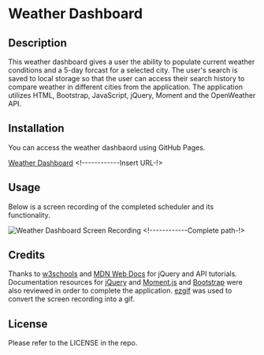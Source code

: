 # Weather Dashboard

## Description

This weather dashboard gives a user the ability to populate current weather conditions and a 5-day forcast for a selected city. The user's search is saved to local storage so that the user can access their search history to compare weather in different cities from the application. The application utilizes HTML, Bootstrap, JavaScript, jQuery, Moment and the OpenWeather API.

## Installation

You can access the weather dashbaord using GitHub Pages. 

[Weather Dashboard]() <!------------Insert URL-!>

## Usage

Below is a screen recording of the completed scheduler and its functionality.

![Weather Dashboard Screen Recording](./assets/images/) <!------------Complete path-!>

## Credits

Thanks to [w3schools](https://w3schools.com) and [MDN Web Docs](https://developer.mozilla.org/en-US/) for jQuery and API tutorials. Documentation resources for [jQuery](https://api.jquery.com/) and [Moment.js](https://momentjs.com/docs/#/displaying/) and [Bootstrap](https://getbootstrap.com/docs/5.2/getting-started/introduction/) were also reviewed in order to complete the application. [ezgif](https://ezgif.com) was used to convert the screen recording into a gif.

## License

Please refer to the LICENSE in the repo.
